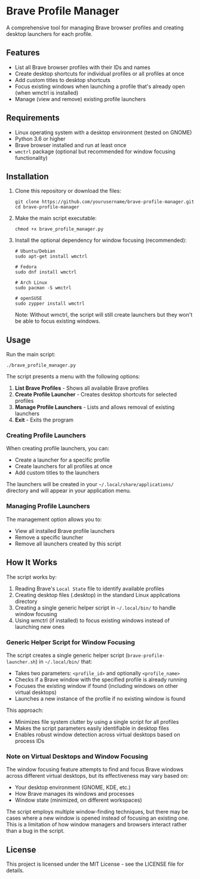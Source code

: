 # Brave Profile Manager

A comprehensive tool for managing Brave browser profiles and creating desktop launchers for each profile.

## Features

- List all Brave browser profiles with their IDs and names
- Create desktop shortcuts for individual profiles or all profiles at once
- Add custom titles to desktop shortcuts
- Focus existing windows when launching a profile that's already open (when wmctrl is installed)
- Manage (view and remove) existing profile launchers

## Requirements

- Linux operating system with a desktop environment (tested on GNOME)
- Python 3.6 or higher
- Brave browser installed and run at least once
- `wmctrl` package (optional but recommended for window focusing functionality)

## Installation

1. Clone this repository or download the files:
   ```
   git clone https://github.com/yourusername/brave-profile-manager.git
   cd brave-profile-manager
   ```

2. Make the main script executable:
   ```
   chmod +x brave_profile_manager.py
   ```

3. Install the optional dependency for window focusing (recommended):
   ```
   # Ubuntu/Debian
   sudo apt-get install wmctrl
   
   # Fedora
   sudo dnf install wmctrl
   
   # Arch Linux
   sudo pacman -S wmctrl
   
   # openSUSE
   sudo zypper install wmctrl
   ```
   Note: Without wmctrl, the script will still create launchers but they won't be able to focus existing windows.

## Usage

Run the main script:
```
./brave_profile_manager.py
```

The script presents a menu with the following options:
1. **List Brave Profiles** - Shows all available Brave profiles
2. **Create Profile Launcher** - Creates desktop shortcuts for selected profiles
3. **Manage Profile Launchers** - Lists and allows removal of existing launchers
4. **Exit** - Exits the program

### Creating Profile Launchers

When creating profile launchers, you can:
- Create a launcher for a specific profile
- Create launchers for all profiles at once
- Add custom titles to the launchers

The launchers will be created in your `~/.local/share/applications/` directory and will appear in your application menu.

### Managing Profile Launchers

The management option allows you to:
- View all installed Brave profile launchers
- Remove a specific launcher
- Remove all launchers created by this script

## How It Works

The script works by:
1. Reading Brave's `Local State` file to identify available profiles
2. Creating desktop files (.desktop) in the standard Linux applications directory
3. Creating a single generic helper script in `~/.local/bin/` to handle window focusing
4. Using wmctrl (if installed) to focus existing windows instead of launching new ones

### Generic Helper Script for Window Focusing

The script creates a single generic helper script (`brave-profile-launcher.sh`) in `~/.local/bin/` that:

- Takes two parameters: `<profile_id>` and optionally `<profile_name>`
- Checks if a Brave window with the specified profile is already running
- Focuses the existing window if found (including windows on other virtual desktops)
- Launches a new instance of the profile if no existing window is found

This approach:
- Minimizes file system clutter by using a single script for all profiles
- Makes the script parameters easily identifiable in desktop files
- Enables robust window detection across virtual desktops based on process IDs

### Note on Virtual Desktops and Window Focusing

The window focusing feature attempts to find and focus Brave windows across different virtual desktops, but its effectiveness may vary based on:

- Your desktop environment (GNOME, KDE, etc.)
- How Brave manages its windows and processes
- Window state (minimized, on different workspaces)

The script employs multiple window-finding techniques, but there may be cases where a new window is opened instead of focusing an existing one. This is a limitation of how window managers and browsers interact rather than a bug in the script.

## License

This project is licensed under the MIT License - see the LICENSE file for details.